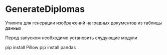 # GenerateDiplomas
Утилита для генерации изображений наградных документов из таблицы данных

Перед запуском необходимо установить слудующие модули

pip install Pillow
pip install pandas
